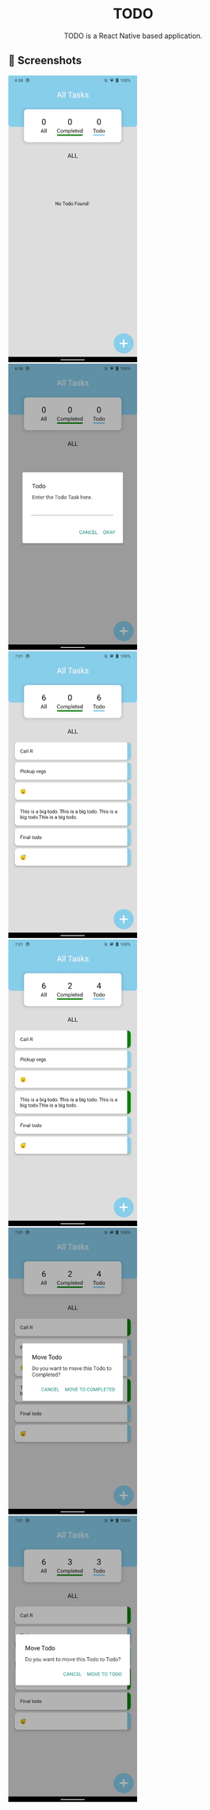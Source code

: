 <h1 align="center">TODO</h1>

<p align="center">  
TODO is a React Native based application.
</p>


## :camera_flash: Screenshots
<img src="/results/screenshot_1.jpeg" width="260">&emsp;<img src="/results/screenshot_2.jpeg" width="260">&emsp;<img src="/results/screenshot_3.jpeg" width="260">&emsp;<img src="/results/screenshot_4.jpeg" width="260">&emsp;<img src="/results/screenshot_5.jpeg" width="260">&emsp;<img src="/results/screenshot_6.jpeg" width="260">
